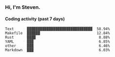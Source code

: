### Hi, I'm Steven.

#### Coding activity (past 7 days)
```
Text      ▓▓▓▓▓▓▓▓▓▓▓▓▓▓▓▓▓▓▓▓▓▓▓▓▓▓▓▓▓▓  58.94%
Makefile  ▓▓▓▓▓▓                          12.84%
Rust      ▓▓▓▓                             8.88%
YAML      ▓▓▓                              6.85%
other     ▓▓▓                              6.46%
Markdown  ▓▓▓                              6.03%
```
